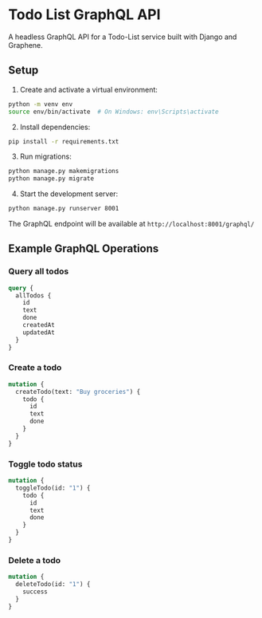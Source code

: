 # Todo List GraphQL API

A headless GraphQL API for a Todo-List service built with Django and Graphene.

## Setup

1. Create and activate a virtual environment:
```bash
python -m venv env
source env/bin/activate  # On Windows: env\Scripts\activate
```

2. Install dependencies:
```bash
pip install -r requirements.txt
```

3. Run migrations:
```bash
python manage.py makemigrations
python manage.py migrate
```

4. Start the development server:
```bash
python manage.py runserver 8001
```

The GraphQL endpoint will be available at `http://localhost:8001/graphql/`

## Example GraphQL Operations

### Query all todos
```graphql
query {
  allTodos {
    id
    text
    done
    createdAt
    updatedAt
  }
}
```

### Create a todo
```graphql
mutation {
  createTodo(text: "Buy groceries") {
    todo {
      id
      text
      done
    }
  }
}
```

### Toggle todo status
```graphql
mutation {
  toggleTodo(id: "1") {
    todo {
      id
      text
      done
    }
  }
}
```

### Delete a todo
```graphql
mutation {
  deleteTodo(id: "1") {
    success
  }
}
```
